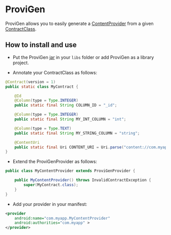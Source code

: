 ProviGen
========

ProviGen allows you to easily generate a [ContentProvider] from a given [ContractClass].

[ContentProvider]: https://developer.android.com/reference/android/content/ContentProvider.html

[ContractClass]: http://developer.android.com/guide/topics/providers/content-provider-basics.html#ContractClasses

How to install and use
----------------------

* Put the ProviGen [jar] in your `libs` folder or add ProviGen as a library project.

[jar]: https://github.com/TimotheeJeannin/ProviGen/downloads

* Annotate your ContractClass as follows:

```java
@Contract(version = 1)
public static class MyContract {

	@Id
	@Column(type = Type.INTEGER)
	public static final String COLUMN_ID = "_id";

	@Column(type = Type.INTEGER)
	public static final String MY_INT_COLUMN = "int";

	@Column(type = Type.TEXT)
	public static final String MY_STRING_COLUMN = "string";

	@ContentUri
	public static final Uri CONTENT_URI = Uri.parse("content://com.myapp/table_name");
}
```

* Extend the ProviGenProvider as follows:

```java
public class MyContentProvider extends ProviGenProvider {

	public MyContentProvider() throws InvalidContractException {
		super(MyContract.class);
	}
}
```

* Add your provider in your manifest:

```xml
<provider
    android:name="com.myapp.MyContentProvider"
    android:authorities="com.myapp" >
</provider>
```
